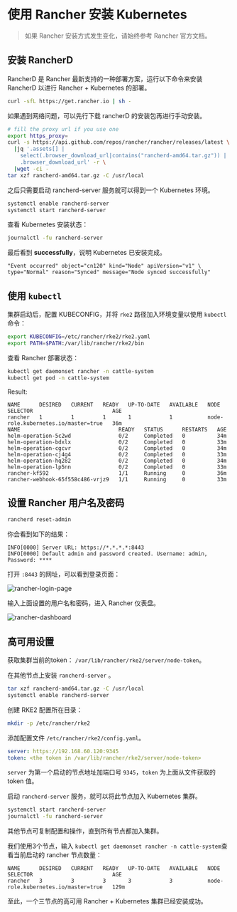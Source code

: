# 使用 Rancher 安装 Kubernetes

> 如果 Rancher 安装方式发生变化，请始终参考 Rancher 官方文档。

## 安装 RancherD

RancherD 是 Rancher 最新支持的一种部署方案，运行以下命令来安装 RancherD 以进行 Rancher + Kubernetes 的部署。

```sh
curl -sfL https://get.rancher.io | sh -
```

如果遇到网络问题，可以先行下载 rancherD 的安装包再进行手动安装。

```sh
# fill the proxy url if you use one
export https_proxy=
curl -s https://api.github.com/repos/rancher/rancher/releases/latest \
  |jq '.assets[] |
    select(.browser_download_url|contains("rancherd-amd64.tar.gz")) |
    .browser_download_url' -r \
  |wget -ci -
tar xzf rancherd-amd64.tar.gz -C /usr/local
```

之后只需要启动 rancherd-server 服务就可以得到一个 Kubernetes 环境。

```sh
systemctl enable rancherd-server
systemctl start rancherd-server
```

查看 Kubernetes 安装状态：

```sh
journalctl -fu rancherd-server
```

最后看到 **successfully**，说明 Kubernetes 已安装完成。

```log
"Event occurred" object="cn120" kind="Node" apiVersion="v1" \ 
type="Normal" reason="Synced" message="Node synced successfully"
```

## 使用 `kubectl`

集群启动后，配置 KUBECONFIG，并将 `rke2` 路径加入环境变量以使用 `kubectl` 命令：

```sh
export KUBECONFIG=/etc/rancher/rke2/rke2.yaml
export PATH=$PATH:/var/lib/rancher/rke2/bin
```

查看 Rancher 部署状态：

```sh
kubectl get daemonset rancher -n cattle-system
kubectl get pod -n cattle-system
```

Result:

```text
NAME      DESIRED   CURRENT   READY   UP-TO-DATE   AVAILABLE   NODE SELECTOR                         AGE
rancher   1         1         1       1            1           node-role.kubernetes.io/master=true   36m
NAME                               READY   STATUS      RESTARTS   AGE
helm-operation-5c2wd               0/2     Completed   0          34m
helm-operation-bdxlx               0/2     Completed   0          33m
helm-operation-cgcvr               0/2     Completed   0          34m
helm-operation-cj4g4               0/2     Completed   0          33m
helm-operation-hq282               0/2     Completed   0          34m
helm-operation-lp5nn               0/2     Completed   0          33m
rancher-kf592                      1/1     Running     0          36m
rancher-webhook-65f558c486-vrjz9   1/1     Running     0          33m
```

## 设置 Rancher 用户名及密码

```sh
rancherd reset-admin
```

你会看到如下的结果：

```text
INFO[0000] Server URL: https://*.*.*.*:8443      
INFO[0000] Default admin and password created. Username: admin, Password: ****
```

打开 `:8443` 的网址，可以看到登录页面：

![rancher-login-page](assets/rancher-login-page.png)

输入上面设置的用户名和密码，进入 Rancher 仪表盘。

![rancher-dashboard](assets/rancher-dashboard.png)

## 高可用设置

获取集群当前的token： `/var/lib/rancher/rke2/server/node-token`。

在其他节点上安装 `rancherd-server` 。

```sh
tar xzf rancherd-amd64.tar.gz -C /usr/local
systemctl enable rancherd-server
```

创建 RKE2 配置所在目录：

```sh
mkdir -p /etc/rancher/rke2
```

添加配置文件 `/etc/rancher/rke2/config.yaml`。

```yaml
server: https://192.168.60.120:9345
token: <the token in /var/lib/rancher/rke2/server/node-token>
```

`server` 为第一个启动的节点地址加端口号 `9345`，`token` 为上面从文件获取的 token 值。

启动 `rancherd-server` 服务，就可以将此节点加入 Kubernetes 集群。

```sh
systemctl start rancherd-server
journalctl -fu rancherd-server
```

其他节点可复制配置和操作，直到所有节点都加入集群。

我们使用3个节点，输入 `kubectl get daemonset rancher -n cattle-system`查看当前启动的 rancher 节点数量：

```text
NAME      DESIRED   CURRENT   READY   UP-TO-DATE   AVAILABLE   NODE SELECTOR                         AGE
rancher   3         3         3       3            3           node-role.kubernetes.io/master=true   129m
```

至此，一个三节点的高可用 Rancher + Kubernetes 集群已经安装成功。
